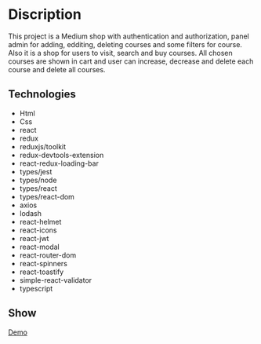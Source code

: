 # Discription

This project is a Medium shop with authentication and authorization, panel admin for adding, edditing, deleting courses and some filters for course. Also it is a shop for users to visit, search and buy courses. All chosen courses are shown in cart and user can increase, decrease and delete each course and delete all courses. 

## Technologies

- Html
- Css
- react
- redux
- reduxjs/toolkit
- redux-devtools-extension
- react-redux-loading-bar
- types/jest
- types/node
- types/react
- types/react-dom
- axios
- lodash
- react-helmet
- react-icons
- react-jwt
- react-modal
- react-router-dom
- react-spinners
- react-toastify
- simple-react-validator
- typescript

## Show

<a href="https://elearning.ahmohazzab.com"> Demo </a>
